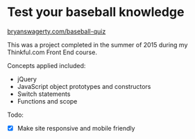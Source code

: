 # Test your baseball knowledge
[bryanswagerty.com/baseball-quiz](http://bryanswagerty.com/baseball-quiz)

This was a project completed in the summer of 2015 during my Thinkful.com Front End course.

Concepts applied included:
* jQuery
* JavaScript object prototypes and constructors
* Switch statements
* Functions and scope

Todo:
* [x] Make site responsive and mobile friendly
